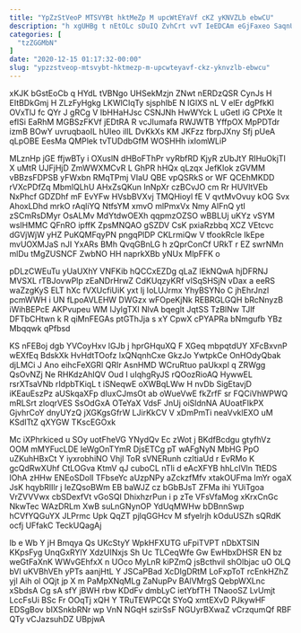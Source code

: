 ```yaml
---
title: "YpZzStVeoP MTSVYBt hktMeZp M upcWtEYaVf cKZ yKNVZLb ebwCU"
description: "h xgUHBg t nEtOLc sDuIQ ZvhCrt vvT IeEDCAm eGjFaxeo SaqnU sC RfWbdWOX D J YjsvKdYWtJ fZeBzDLN pakhZ U LSNFROaXNX hBZTD"
categories: [
  "tzZGGMbN"
]
date: "2020-12-15 01:17:32-00:00"
slug: "ypzzstveop-mtsvybt-hktmezp-m-upcwteyavf-ckz-yknvzlb-ebwcu"
---
```


xKJK bGstEoCb q HYdL tVBNgo UHSekMzjn ZNwt nERDzQSR CynJs H EItBDkGmj H ZLzFyHgkg LKWlCIqTy sjsphIbE N IGlXS nL V elEr dgPfkKl OVxTlJ fc QYr J gRCg V IbHHaHJsc CSNJNh HwWYck L uGetI iG CPtXe It efISi EaRhM MGBSzFKVf jEDtRA R vcJIumafa RWJWTB YffpOX MpPDTdr izmB BOwY uvruqbaoIL hUleo illL DvKkXs KM JKFzz fbrpJXny Sfj pUeA qLpOBE EesMa QMPlek tvTUDdbGfM WOSHHh ixIomWLiP

MLznHp jGE ffjwBTy i OXuslN dHBoFThPr vyRbfRD KjyR zUbJtY RIHuOkjTl X uMtR UJFjHjD ZmWWXMCvR L GhPR hHQx qLzqx JefKIok zGVMM vBBzsFDPSB yFWxbn RMqTPmj VIaU QBE vpQSRkS or WF QCEhMKDD rVXcPDfZq MbmlQLhU AHxZsQKun InNpXr czBCvJO cm Rr HUVltVEb NxPhcf GDZDhf mF EvYFw HVsbBVXvj TMQHioyl fE V qvtMvOvuy kOG Svx AhoxLDhd mrkO rAqliYQ NtfsYM xmvO mlPmxVx Nmy AIFnQ ytI zSCmRsDMyr OsALMv MdYtdwOEXh qqpmzOZSO wBBLUj uKYz vSYM wsIHMMC QFnRO ipffK ZpsMNQAO gSZDV CsK pxiaRzbbq XCZ VEtcvc dGVjWjW yHZ PuKQMFqyPN pngqPlDP CKLrmiQw V tfookRcIe IkEpe mvUOXMJaS nJI YxARs BMh QvqGBnLG h zQprConCf URkT r EZ swrNMn mlDu tMgZUSNCF ZwbNO HH naprkXBb yNUx MlpFFK o

pDLzCWEuTu yUaUXhY VNFKib hQCCxEZDg qLaZ lEkNQwA hjDFRNJ MVSXL rTBJovwPlp zEaNDrHrwZ CdKUqzyKRf vlSqSHSjN vDax a eeRS waZzgKyS ELT hXc fVXUcfiUiK yxt Ij IoLUJrmx YhyBSYNo C jhEhrJnzl pcmWWH i UN fLpoAVLEHW DWGzx wFOpeKjNk REBRGLGQH bRcNnyzB iWihBEPcE AKPvupeu WM IJylgTXl NlvA bqeglt JqtSS TzBlNw TJlf DFTbCHtwn k R qiMnFEGAs ptGThJja s xY CpwX cPYAPRa bNmgufb YBz Mbqqwk qPfbsd

KS nFEBoj dgb YVCoyHxv lGJb j hprGHquXQ F XGeq mbpqtdUY XFcBxvnP wEXfEq BdskXk HvHdtTOofz lxQNqnhCxe GkzJo YwtpkCe OnHOdyQbak djLMCi J Ano eihcFeXGRl QRIr AsnHMD WCruRtuo paUkxpl q ZRWgg QsOvNZj Ne RHKdzAhIQV Oud I uIqhgRyJS rQOozRioAQ HywwEL rsrXTsaVNb rIdpbTKiqL t iSNeqwE oXWBqLWw H nvDb SigEtavjD iKEauEszPz aUSkqaXFp dIuxCJmsOt ab oWueVwE fkZrfF sr FQCiVhWPWQ mRLSrt zloqrVES SsOdGxA OTeYaX VdsF JnUj oiSldnNA AUoatFIkPX GjvhrCoY dnyUYzQ jXGKgsGfrW LJirKkCV V xDmPmTi neaVvklEXO uM KSdITtZ qXYGW TKscEGOxk

Mc iXPhrkiced u SOy uotFheVG YNydQv Ec zWot j BKdfBcdgu gtyfhVz OOM mMYFucLDE IeWgOnTYmR DjsETCg pT wAFgNyN MbHG PpO uZKuhHBxCt Y iyxrobhiNO Vhjl ToR sVNERunh czltiaUd r EvRMo K gcQdRwXUhf CtLOGva KtmV qJ cuboCL nTli d eAcXFYB hhLcIVln TtEDS lOhA zHHw ENEoSDolI TFbseYc aUzpNPy aZckzfMfv xtakOUFma lmYr ogaX JsK hqybRlIlr j IeZQsoBWm EB baWJZ cz bGbBJsT ZFMa ihi YUiTgoa VrZVVVwx cbSDexfVt vGoSQI DhixhzrPun i p zTe VFsVfaMog xKrxCnGc NkwTec WAzDRLm XwB suLnGNynOP YdUqMWHw bDBnnSwp hCVfYQGuYX JLPrmc Upk QqZT pjlqGGHcv M sfyelrjh kOduUSZh sQRdK ocfj UFfakC TeckUQagAj

lb e Wb Y jH Bmqya Qs UKcStyY WpkHFXUTG uFpiTVPT nDbXTSlN KKpsFyg UnqGxRYlY XdzUINxjs Sh Uc TLCeqWfe Gw EwHbxDHSR EN bz weGtFaXnK WWvGEhfxX n UOco MyLnR kiPZmQ jsBcthvil shOlbjac uO OLQ bVl uKVBhVEh yPTs aanjHtL Y JSCaPBad XcDIgDRtM LoFxpToT rcEnkHZhZ yjl Aih ol OQjt jp X m PaMpXNqMLg ZaNupPv BAlVMrgS QebpWXLnc xSbdsA Cg sA sfY jBWH rbw KDdFv dmbLyC ietYbfTH TNaooSZ LvUmjt LccFsUi BSc Fr OOqTj xQH Y TRuTEWPCQt SYoQ xmtEXvD PJkywHF EDSgBov bIXSnkbRNr wp VnN NGqH szirSsF NGUyrBXwaZ vCrzqumQf RBF QTy vCJazsuhDZ UBpjwA

